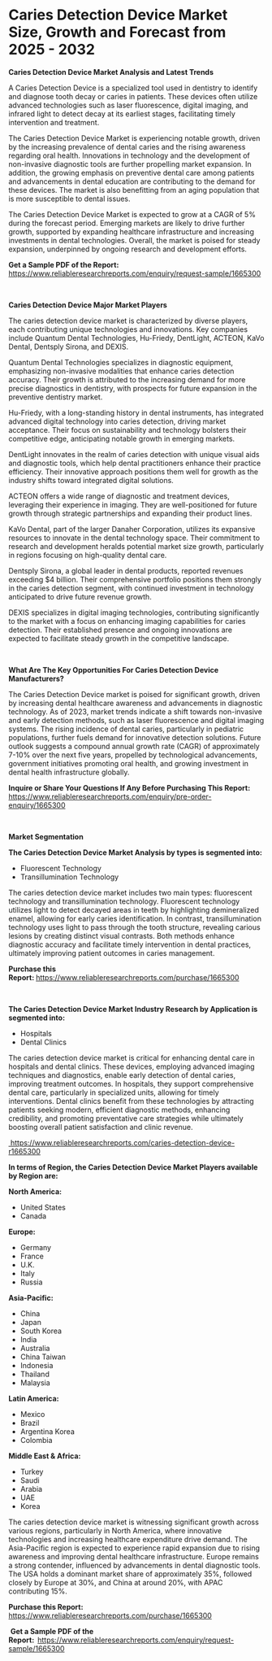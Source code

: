 <p><h1>Caries Detection Device Market Size, Growth and Forecast from 2025 - 2032</h1></p><p><strong>Caries Detection Device Market Analysis and Latest Trends</strong></p>
<p><p>A Caries Detection Device is a specialized tool used in dentistry to identify and diagnose tooth decay or caries in patients. These devices often utilize advanced technologies such as laser fluorescence, digital imaging, and infrared light to detect decay at its earliest stages, facilitating timely intervention and treatment. </p><p>The Caries Detection Device Market is experiencing notable growth, driven by the increasing prevalence of dental caries and the rising awareness regarding oral health. Innovations in technology and the development of non-invasive diagnostic tools are further propelling market expansion. In addition, the growing emphasis on preventive dental care among patients and advancements in dental education are contributing to the demand for these devices. The market is also benefitting from an aging population that is more susceptible to dental issues. </p><p>The Caries Detection Device Market is expected to grow at a CAGR of 5% during the forecast period. Emerging markets are likely to drive further growth, supported by expanding healthcare infrastructure and increasing investments in dental technologies. Overall, the market is poised for steady expansion, underpinned by ongoing research and development efforts.</p></p>
<p><strong>Get a Sample PDF of the Report:&nbsp;</strong> <a href="https://www.reliableresearchreports.com/enquiry/request-sample/1665300?utm_campaign=2655&utm_medium=2&utm_source=Github&utm_content=ia&utm_term=13042025&utm_id=caries-detection-device">https://www.reliableresearchreports.com/enquiry/request-sample/1665300</a></p>
<p>&nbsp;</p>
<p><strong>Caries Detection Device Major Market Players</strong></p>
<p><p>The caries detection device market is characterized by diverse players, each contributing unique technologies and innovations. Key companies include Quantum Dental Technologies, Hu-Friedy, DentLight, ACTEON, KaVo Dental, Dentsply Sirona, and DEXIS. </p><p>Quantum Dental Technologies specializes in diagnostic equipment, emphasizing non-invasive modalities that enhance caries detection accuracy. Their growth is attributed to the increasing demand for more precise diagnostics in dentistry, with prospects for future expansion in the preventive dentistry market.</p><p>Hu-Friedy, with a long-standing history in dental instruments, has integrated advanced digital technology into caries detection, driving market acceptance. Their focus on sustainability and technology bolsters their competitive edge, anticipating notable growth in emerging markets.</p><p>DentLight innovates in the realm of caries detection with unique visual aids and diagnostic tools, which help dental practitioners enhance their practice efficiency. Their innovative approach positions them well for growth as the industry shifts toward integrated digital solutions.</p><p>ACTEON offers a wide range of diagnostic and treatment devices, leveraging their experience in imaging. They are well-positioned for future growth through strategic partnerships and expanding their product lines.</p><p>KaVo Dental, part of the larger Danaher Corporation, utilizes its expansive resources to innovate in the dental technology space. Their commitment to research and development heralds potential market size growth, particularly in regions focusing on high-quality dental care.</p><p>Dentsply Sirona, a global leader in dental products, reported revenues exceeding $4 billion. Their comprehensive portfolio positions them strongly in the caries detection segment, with continued investment in technology anticipated to drive future revenue growth.</p><p>DEXIS specializes in digital imaging technologies, contributing significantly to the market with a focus on enhancing imaging capabilities for caries detection. Their established presence and ongoing innovations are expected to facilitate steady growth in the competitive landscape.</p></p>
<p>&nbsp;</p>
<p><strong>What Are The Key Opportunities For Caries Detection Device Manufacturers?</strong></p>
<p><p>The Caries Detection Device market is poised for significant growth, driven by increasing dental healthcare awareness and advancements in diagnostic technology. As of 2023, market trends indicate a shift towards non-invasive and early detection methods, such as laser fluorescence and digital imaging systems. The rising incidence of dental caries, particularly in pediatric populations, further fuels demand for innovative detection solutions. Future outlook suggests a compound annual growth rate (CAGR) of approximately 7-10% over the next five years, propelled by technological advancements, government initiatives promoting oral health, and growing investment in dental health infrastructure globally.</p></p>
<p><strong>Inquire or Share Your Questions If Any Before Purchasing This Report:</strong> <a href="https://www.reliableresearchreports.com/enquiry/pre-order-enquiry/1665300?utm_campaign=2655&utm_medium=2&utm_source=Github&utm_content=ia&utm_term=13042025&utm_id=caries-detection-device">https://www.reliableresearchreports.com/enquiry/pre-order-enquiry/1665300</a></p>
<p>&nbsp;</p>
<p><strong>Market Segmentation</strong></p>
<p><strong>The Caries Detection Device Market Analysis by types is segmented into:</strong></p>
<p><ul><li>Fluorescent Technology</li><li>Transillumination Technology</li></ul></p>
<p><p>The caries detection device market includes two main types: fluorescent technology and transillumination technology. Fluorescent technology utilizes light to detect decayed areas in teeth by highlighting demineralized enamel, allowing for early caries identification. In contrast, transillumination technology uses light to pass through the tooth structure, revealing carious lesions by creating distinct visual contrasts. Both methods enhance diagnostic accuracy and facilitate timely intervention in dental practices, ultimately improving patient outcomes in caries management.</p></p>
<p><strong>Purchase this Report:&nbsp;</strong><a href="https://www.reliableresearchreports.com/purchase/1665300?utm_campaign=2655&utm_medium=2&utm_source=Github&utm_content=ia&utm_term=13042025&utm_id=caries-detection-device">https://www.reliableresearchreports.com/purchase/1665300</a></p>
<p>&nbsp;</p>
<p><strong>The Caries Detection Device Market Industry Research by Application is segmented into:</strong></p>
<p><ul><li>Hospitals</li><li>Dental Clinics</li></ul></p>
<p><p>The caries detection device market is critical for enhancing dental care in hospitals and dental clinics. These devices, employing advanced imaging techniques and diagnostics, enable early detection of dental caries, improving treatment outcomes. In hospitals, they support comprehensive dental care, particularly in specialized units, allowing for timely interventions. Dental clinics benefit from these technologies by attracting patients seeking modern, efficient diagnostic methods, enhancing credibility, and promoting preventative care strategies while ultimately boosting overall patient satisfaction and clinic revenue.</p></p>
<p><a href="https://www.reliableresearchreports.com/caries-detection-device-r1665300?utm_campaign=2655&utm_medium=2&utm_source=Github&utm_content=ia&utm_term=13042025&utm_id=caries-detection-device">&nbsp;https://www.reliableresearchreports.com/caries-detection-device-r1665300</a></p>
<p><strong>In terms of Region, the Caries Detection Device Market Players available by Region are:</strong></p>
<p>
    <p> <strong> North America: </strong>
        <ul>
            <li>United States</li>
            <li>Canada</li>
        </ul>
        </p> 
    <p> <strong> Europe: </strong>
        <ul>
            <li>Germany</li>
            <li>France</li>
            <li>U.K.</li>
            <li>Italy</li>
            <li>Russia</li>
        </ul>
        </p> 
    <p> <strong> Asia-Pacific: </strong>
        <ul>
            <li>China</li>
            <li>Japan</li>
            <li>South Korea</li>
            <li>India</li>
            <li>Australia</li>
            <li>China Taiwan</li>
            <li>Indonesia</li>
            <li>Thailand</li>
            <li>Malaysia</li>
        </ul>
        </p> 
    <p> <strong> Latin America: </strong>
        <ul>
            <li>Mexico</li>
            <li>Brazil</li>
            <li>Argentina Korea</li>
            <li>Colombia</li>
        </ul>
        </p> 
    <p> <strong> Middle East & Africa: </strong>
        <ul>
            <li>Turkey</li>
            <li>Saudi</li>
            <li>Arabia</li>
            <li>UAE</li>
            <li>Korea</li>
        </ul>
    </p>
    </p>
<p><p>The caries detection device market is witnessing significant growth across various regions, particularly in North America, where innovative technologies and increasing healthcare expenditure drive demand. The Asia-Pacific region is expected to experience rapid expansion due to rising awareness and improving dental healthcare infrastructure. Europe remains a strong contender, influenced by advancements in dental diagnostic tools. The USA holds a dominant market share of approximately 35%, followed closely by Europe at 30%, and China at around 20%, with APAC contributing 15%.</p></p>
<p><strong>Purchase this Report: </strong><a href="https://www.reliableresearchreports.com/purchase/1665300?utm_campaign=2655&utm_medium=2&utm_source=Github&utm_content=ia&utm_term=13042025&utm_id=caries-detection-device">https://www.reliableresearchreports.com/purchase/1665300</a></p>
<p>&nbsp;<strong>Get a Sample PDF of the Report:&nbsp;&nbsp;</strong><a href="https://www.reliableresearchreports.com/enquiry/request-sample/1665300?utm_campaign=2655&utm_medium=2&utm_source=Github&utm_content=ia&utm_term=13042025&utm_id=caries-detection-device">https://www.reliableresearchreports.com/enquiry/request-sample/1665300</a></p>
<p><strong></strong></p>
<p><p></p><p></p><p></p></p>